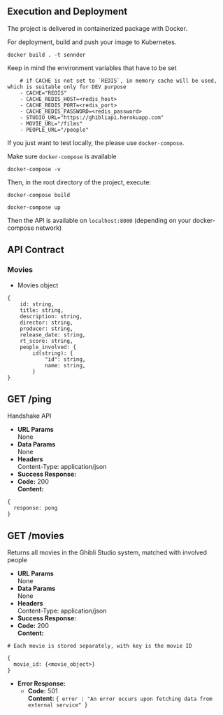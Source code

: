 ## Execution and Deployment

The project is delivered in containerized package with Docker.

For deployment, build and push your image to Kubernetes.
```
docker build . -t sennder
```
Keep in mind the environment variables that have to be set

```
    # if CACHE is not set to `REDIS`, in memory cache will be used, which is suitable only for DEV purpose
    - CACHE="REDIS"
    - CACHE_REDIS_HOST=<redis_host>
    - CACHE_REDIS_PORT=<redis_port>
    - CACHE_REDIS_PASSWORD=<redis_password>
    - STUDIO_URL="https://ghibliapi.herokuapp.com"
    - MOVIE_URL="/films"
    - PEOPLE_URL="/people"

```

If you just want to test locally, the please use `docker-compose`.

Make sure `docker-compose` is available

```
docker-compose -v
```

Then, in the root directory of the project, execute:

```
docker-compose build

docker-compose up

```
Then the API is available on `localhost:8000` (depending on your docker-compose network)

## API Contract
### Movies 
* Movies object
```
{
    id: string,
    title: string,
    description: string,
    director: string,
    producer: string,
    release_date: string,
    rt_score: string,
    people_involved: {
        id(string): {
            "id": string,
            name: string,
        }
}

```

**GET /ping**
----
  Handshake API
* **URL Params**  
  None
* **Data Params**  
  None
* **Headers**  
  Content-Type: application/json  
* **Success Response:**  
* **Code:** 200  
  **Content:**  
```
{
  response: pong
}
```

**GET /movies**
----
  Returns all movies in the Ghibli Studio system, matched with involved people
* **URL Params**  
  None
* **Data Params**  
  None
* **Headers**  
  Content-Type: application/json  
* **Success Response:**  
* **Code:** 200  
  **Content:**  
```
# Each movie is stored separately, with key is the movie ID

{
  movie_id: {<movie_object>}
}
```
* **Error Response:**  
  * **Code:** 501  
  **Content:** `{ error : "An error occurs upon fetching data from external service" }` 
